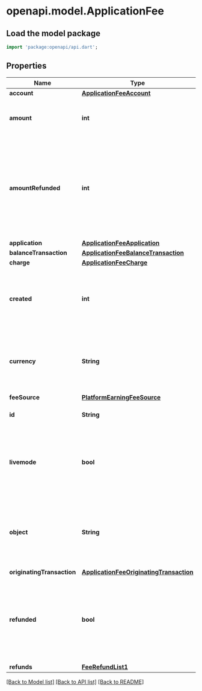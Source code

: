 # openapi.model.ApplicationFee

## Load the model package
```dart
import 'package:openapi/api.dart';
```

## Properties
Name | Type | Description | Notes
------------ | ------------- | ------------- | -------------
**account** | [**ApplicationFeeAccount**](ApplicationFeeAccount.md) |  | 
**amount** | **int** | Amount earned, in cents (or local equivalent). | 
**amountRefunded** | **int** | Amount in cents (or local equivalent) refunded (can be less than the amount attribute on the fee if a partial refund was issued) | 
**application** | [**ApplicationFeeApplication**](ApplicationFeeApplication.md) |  | 
**balanceTransaction** | [**ApplicationFeeBalanceTransaction**](ApplicationFeeBalanceTransaction.md) |  | [optional] 
**charge** | [**ApplicationFeeCharge**](ApplicationFeeCharge.md) |  | 
**created** | **int** | Time at which the object was created. Measured in seconds since the Unix epoch. | 
**currency** | **String** | Three-letter [ISO currency code](https://www.iso.org/iso-4217-currency-codes.html), in lowercase. Must be a [supported currency](https://stripe.com/docs/currencies). | 
**feeSource** | [**PlatformEarningFeeSource**](PlatformEarningFeeSource.md) |  | [optional] 
**id** | **String** | Unique identifier for the object. | 
**livemode** | **bool** | Has the value `true` if the object exists in live mode or the value `false` if the object exists in test mode. | 
**object** | **String** | String representing the object's type. Objects of the same type share the same value. | 
**originatingTransaction** | [**ApplicationFeeOriginatingTransaction**](ApplicationFeeOriginatingTransaction.md) |  | [optional] 
**refunded** | **bool** | Whether the fee has been fully refunded. If the fee is only partially refunded, this attribute will still be false. | 
**refunds** | [**FeeRefundList1**](FeeRefundList1.md) |  | 

[[Back to Model list]](../README.md#documentation-for-models) [[Back to API list]](../README.md#documentation-for-api-endpoints) [[Back to README]](../README.md)


